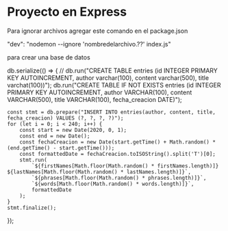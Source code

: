 # Proyecto en Express

Para ignorar archivos agregar este comando en el package.json

"dev": "nodemon --ignore 'nombredelarchivo.??' index.js"

para crear una base de datos

db.serialize(() => {
    // db.run("CREATE TABLE entries (id INTEGER PRIMARY KEY AUTOINCREMENT, author varchar(100), content varchar(500), title varchat(100))");
    db.run("CREATE TABLE IF NOT EXISTS entries (id INTEGER PRIMARY KEY AUTOINCREMENT, author VARCHAR(100), content VARCHAR(500), title VARCHAR(100), fecha_creacion DATE)");

    const stmt = db.prepare("INSERT INTO entries(author, content, title, fecha_creacion) VALUES (?, ?, ?, ?)");
    for (let i = 0; i < 240; i++) {
        const start = new Date(2020, 0, 1); 
        const end = new Date();
        const fechaCreacion = new Date(start.getTime() + Math.random() * (end.getTime() - start.getTime()));
        const formattedDate = fechaCreacion.toISOString().split('T')[0];
        stmt.run(
            `${firstNames[Math.floor(Math.random() * firstNames.length)]} ${lastNames[Math.floor(Math.random() * lastNames.length)]}`,
            `${phrases[Math.floor(Math.random() * phrases.length)]}`,
            `${words[Math.floor(Math.random() * words.length)]}`,
            formattedDate
        );
    }
    stmt.finalize();
});
